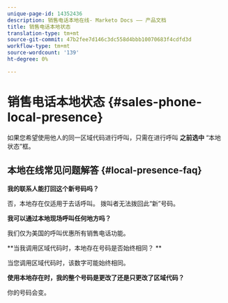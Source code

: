 ```yaml
---
unique-page-id: 14352436
description: 销售电话本地在线- Marketo Docs —— 产品文档
title: 销售电话本地状态
translation-type: tm+mt
source-git-commit: 47b2fee7d146c3dc558d4bbb10070683f4cdfd3d
workflow-type: tm+mt
source-wordcount: '139'
ht-degree: 0%

---
```



# 销售电话本地状态 {#sales-phone-local-presence}

如果您希望使用他人的同一区域代码进行呼叫，只需在进行呼叫 **之前选中** “本地状态”框。

## 本地在线常见问题解答 {#local-presence-faq}

**我的联系人能打回这个新号码吗？**

否，本地存在仅适用于去话呼叫。 拨叫者无法拨回此“新”号码。

**我可以通过本地现场呼叫任何地方吗？**

我们仅为美国的呼叫优惠所有销售电话功能。

**当我调用区域代码时，本地存在号码是否始终相同？ **

当您调用区域代码时，该数字可能始终相同。

**使用本地存在时，我的整个号码是更改了还是只更改了区域代码？**

你的号码会变。
